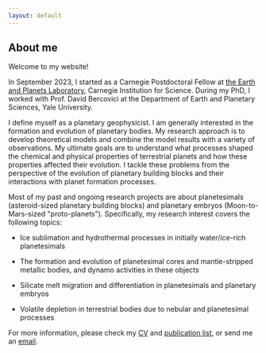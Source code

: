 ```yaml
---
layout: default
---
```


## About me 

Welcome to my website! 

In September 2023, I started as a Carnegie Postdoctoral Fellow at [the Earth and Planets Laboratory](https://epl.carnegiescience.edu), Carnegie Institution for Science. During my PhD, I worked with Prof. David Bercovici at the Department of Earth and Planetary Sciences, Yale University.

I define myself as a planetary geophysicist. I am generally interested in the formation and evolution of planetary bodies. My research approach is to develop theoretical models and combine the model results with a variety of observations. My ultimate goals are to understand what processes shaped the chemical and physical properties of terrestrial planets and how these properties affected their evolution. I tackle these problems from the perspective of the evolution of planetary building blocks and their interactions with planet formation processes.

Most of my past and ongoing research projects are about planetesimals (asteroid-sized planetary building blocks) and planetary embryos (Moon-to-Mars-sized "proto-planets"). Specifically, my research interest covers the following topics:

* Ice sublimation and hydrothermal processes in initially water/ice-rich planetesimals

* The formation and evolution of planetesimal cores and mantle-stripped metallic bodies, and dynamo activities in these objects

* Silicate melt migration and differentiation in planetesimals and planetary embryos

* Volatile depletion in terrestrial bodies due to nebular and planetesimal processes

For more information, please check my [CV](https://zhangepl.github.io/ZZCV.pdf) and [publication list](https://zhangepl.github.io/publications), or send me an [email](mailto:zzhang10@carnegiescience.edu).
